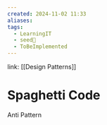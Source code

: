 ```yaml
---
created: 2024-11-02 11:33
aliases: 
tags:
  - LearningIT
  - seed🌱
  - ToBeImplemented
---
```


link: [[Design Patterns]]

# Spaghetti Code

Anti Pattern